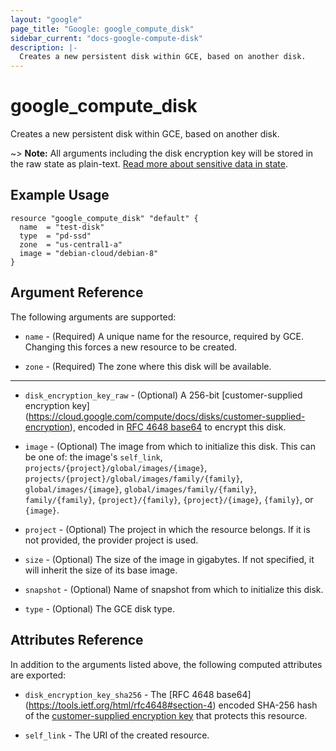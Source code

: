 ```yaml
---
layout: "google"
page_title: "Google: google_compute_disk"
sidebar_current: "docs-google-compute-disk"
description: |-
  Creates a new persistent disk within GCE, based on another disk.
---
```


# google\_compute\_disk

Creates a new persistent disk within GCE, based on another disk.

~> **Note:** All arguments including the disk encryption key will be stored in the raw state as plain-text.
[Read more about sensitive data in state](/docs/state/sensitive-data.html).

## Example Usage

```hcl
resource "google_compute_disk" "default" {
  name  = "test-disk"
  type  = "pd-ssd"
  zone  = "us-central1-a"
  image = "debian-cloud/debian-8"
}
```

## Argument Reference

The following arguments are supported:

* `name` - (Required) A unique name for the resource, required by GCE.
    Changing this forces a new resource to be created.

* `zone` - (Required) The zone where this disk will be available.

- - -

* `disk_encryption_key_raw` - (Optional) A 256-bit [customer-supplied encryption key]
    (https://cloud.google.com/compute/docs/disks/customer-supplied-encryption),
    encoded in [RFC 4648 base64](https://tools.ietf.org/html/rfc4648#section-4)
    to encrypt this disk.

* `image` - (Optional) The image from which to initialize this disk. This can be
    one of: the image's `self_link`, `projects/{project}/global/images/{image}`,
    `projects/{project}/global/images/family/{family}`, `global/images/{image}`,
    `global/images/family/{family}`, `family/{family}`, `{project}/{family}`,
    `{project}/{image}`, `{family}`, or `{image}`.

* `project` - (Optional) The project in which the resource belongs. If it
    is not provided, the provider project is used.

* `size` - (Optional) The size of the image in gigabytes. If not specified, it
    will inherit the size of its base image.

* `snapshot` - (Optional) Name of snapshot from which to initialize this disk.

* `type` - (Optional) The GCE disk type.

## Attributes Reference

In addition to the arguments listed above, the following computed attributes are
exported:

* `disk_encryption_key_sha256` - The [RFC 4648 base64]
    (https://tools.ietf.org/html/rfc4648#section-4) encoded SHA-256 hash of the
    [customer-supplied encryption key](https://cloud.google.com/compute/docs/disks/customer-supplied-encryption)
    that protects this resource.

* `self_link` - The URI of the created resource.
